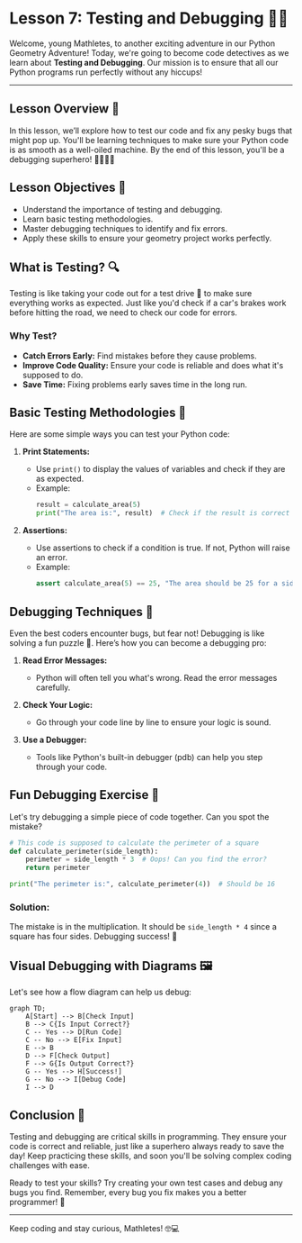 # Lesson 7: Testing and Debugging 🐞🚀

Welcome, young Mathletes, to another exciting adventure in our Python Geometry Adventure! Today, we're going to become code detectives as we learn about **Testing and Debugging**. Our mission is to ensure that all our Python programs run perfectly without any hiccups!

---

## Lesson Overview 🌟

In this lesson, we’ll explore how to test our code and fix any pesky bugs that might pop up. You'll be learning techniques to make sure your Python code is as smooth as a well-oiled machine. By the end of this lesson, you'll be a debugging superhero! 🦸‍♂️🦸‍♀️

## Lesson Objectives 🎯

- Understand the importance of testing and debugging.
- Learn basic testing methodologies.
- Master debugging techniques to identify and fix errors.
- Apply these skills to ensure your geometry project works perfectly.

## What is Testing? 🔍
Testing is like taking your code out for a test drive 🚗 to make sure everything works as expected. Just like you'd check if a car's brakes work before hitting the road, we need to check our code for errors.

### Why Test?
- **Catch Errors Early:** Find mistakes before they cause problems.
- **Improve Code Quality:** Ensure your code is reliable and does what it's supposed to do.
- **Save Time:** Fixing problems early saves time in the long run.

## Basic Testing Methodologies 🧪

Here are some simple ways you can test your Python code:

1. **Print Statements:**
   - Use `print()` to display the values of variables and check if they are as expected.
   - Example:
     ```python
     result = calculate_area(5)
     print("The area is:", result)  # Check if the result is correct
     ```

2. **Assertions:**
   - Use assertions to check if a condition is true. If not, Python will raise an error.
   - Example:
     ```python
     assert calculate_area(5) == 25, "The area should be 25 for a side of 5!"
     ```

## Debugging Techniques 🔧

Even the best coders encounter bugs, but fear not! Debugging is like solving a fun puzzle 🧩. Here’s how you can become a debugging pro:

1. **Read Error Messages:**
   - Python will often tell you what's wrong. Read the error messages carefully.

2. **Check Your Logic:**
   - Go through your code line by line to ensure your logic is sound.

3. **Use a Debugger:**
   - Tools like Python's built-in debugger (pdb) can help you step through your code.

## Fun Debugging Exercise 🎲

Let's try debugging a simple piece of code together. Can you spot the mistake?

```python
# This code is supposed to calculate the perimeter of a square
def calculate_perimeter(side_length):
    perimeter = side_length * 3  # Oops! Can you find the error?
    return perimeter

print("The perimeter is:", calculate_perimeter(4))  # Should be 16
```

### Solution:
The mistake is in the multiplication. It should be `side_length * 4` since a square has four sides. Debugging success! 🎉

## Visual Debugging with Diagrams 🖼️

Let's see how a flow diagram can help us debug:

```mermaid
graph TD;
    A[Start] --> B[Check Input]
    B --> C{Is Input Correct?}
    C -- Yes --> D[Run Code]
    C -- No --> E[Fix Input]
    E --> B
    D --> F[Check Output]
    F --> G{Is Output Correct?}
    G -- Yes --> H[Success!]
    G -- No --> I[Debug Code]
    I --> D
```

## Conclusion 🎉

Testing and debugging are critical skills in programming. They ensure your code is correct and reliable, just like a superhero always ready to save the day! Keep practicing these skills, and soon you'll be solving complex coding challenges with ease.

Ready to test your skills? Try creating your own test cases and debug any bugs you find. Remember, every bug you fix makes you a better programmer! 🌟

---

Keep coding and stay curious, Mathletes! 🤓💻